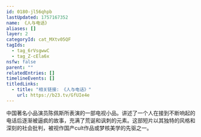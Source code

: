 ```yaml
---
id: 0180-jl56qhpb
lastUpdated: 1757167352
name: 《人与电话》
aliases: []
layer: 2
categoryId: cat_MXtv05QF
tagIds:
  - tag_6rVsgwwC
  - tag_Z-cEla6x
nsfw: false
parent: ""
relatedEntries: []
timelineEvents: []
titledLinks:
  - title: "相关链接: 《人与电话》"
    url: https://b23.tv/GfUIe4e
---
```


中国著名小品演员陈佩斯所表演的一部电视小品。讲述了一个人在接到不断响起的电话后逐渐被逼疯的故事，充满了荒诞和讽刺的元素。这部短片以其独特的风格和深刻的社会批判，被视作国产cult作品或梦核美学的先驱之一。